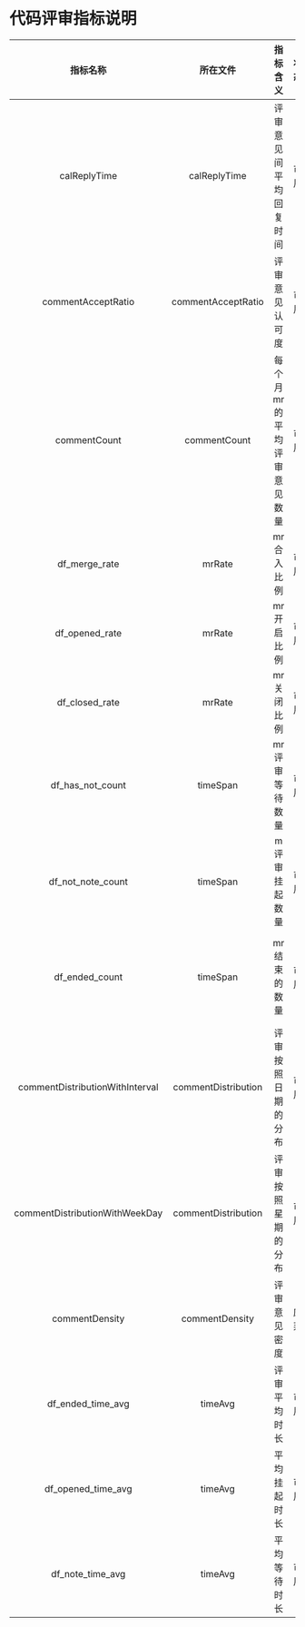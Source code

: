 # 代码评审指标说明

| 指标名称 | 所在文件 | 指标含义 | 状态 | 负责人 | 
| :----: | :----: | :-----: | :-----: | :-----: |
| calReplyTime | calReplyTime | 评审意见间平均回复时间 | 可用 | @刘文港 |
| commentAcceptRatio | commentAcceptRatio | 评审意见认可度 | 可用 | @张逸凡 |
| commentCount | commentCount | 每个月mr的平均评审意见数量 | 可用 | @张逸凡 |
| df_merge_rate | mrRate | mr合入比例  | 可用 | @杨涛 |
| df_opened_rate | mrRate | mr开启比例 | 可用 | @杨涛 |
| df_closed_rate | mrRate | mr关闭比例 | 可用 | @杨涛 |
| df_has_not_count | timeSpan | mr评审等待数量 | 可用 | @杨涛 @张逸凡 |
| df_not_note_count | timeSpan | m评审挂起数量 | 可用 | @杨涛 @张逸凡 |
| df_ended_count | timeSpan | mr结束的数量 | 可用 | @杨涛 @张逸凡 |
| commentDistributionWithInterval| commentDistribution | 评审按照日期的分布 | 可用 | @张逸凡
| commentDistributionWithWeekDay | commentDistribution | 评审按照星期的分布 | 可用 | @张逸凡
| commentDensity | commentDensity | 评审意见密度 | 废弃 | @张逸凡 |
| df_ended_time_avg | timeAvg | 评审平均时长 | 可用 | @杨涛
| df_opened_time_avg | timeAvg | 平均挂起时长 | 可用 | @杨涛
| df_note_time_avg | timeAvg | 平均等待时长 | 可用 | @杨涛
